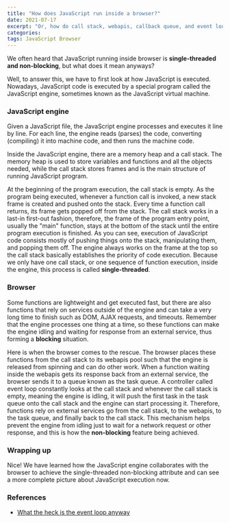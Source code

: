```yaml
---
title: "How does JavaScript run inside a browser?"
date: 2021-07-17
excerpt: "Or, how do call stack, webapis, callback queue, and event loop work together within a browser (JavaScript runtime environment)?"
categories:
tags: JavaScript Browser
---
```


We often heard that JavaScript running inside browser is **single-threaded and non-blocking**, but what does it mean anyways?

Well, to answer this, we have to first look at how JavaScript is executed. Nowadays, JavaScript code is executed by a special program called the JavaScript engine, sometimes known as the JavaScript virtual machine.

### JavaScript engine

Given a JavaScript file, the JavaScript engine processes and executes it line by line. For each line, the engine reads (parses) the code, converting (compiling) it into machine code, and then runs the machine code.

Inside the JavaScript engine, there are a memory heap and a call stack. The memory heap is used to store variables and functions and all the objects needed, while the call stack stores frames and is the main structure of running JavaScript program.

At the beginning of the program execution, the call stack is empty. As the program being executed, whenever a function call is invoked, a new stack frame is created and pushed onto the stack. Every time a function call returns, its frame gets popped off from the stack. The call stack works in a last-in first-out fashion, therefore, the frame of the program entry point, usually the "main" function, stays at the bottom of the stack until the entire program execution is finished. As you can see, execution of JavaScript code consists mostly of pushing things onto the stack, manipulating them, and popping them off. The engine always works on the frame at the top so the call stack basically establishes the priority of code execution. Because we only have one call stack, or one sequence of function execution, inside the engine, this process is called **single-threaded**.

### Browser

Some functions are lightweight and get executed fast, but there are also functions that rely on services outside of the engine and can take a very long time to finish such as DOM, AJAX requests, and timeouts. Remember that the engine processes one thing at a time, so these functions can make the engine idling and waiting for response from an external service, thus forming a **blocking** situation.

Here is when the browser comes to the rescue. The browser places these functions from the call stack to its webapis pool such that the engine is released from spinning and can do other work. When a function waiting inside the webapis gets its response back from an external service, the browser sends it to a queue known as the task queue. A controller called event loop constantly looks at the call stack and whenever the call stack is empty, meaning the engine is idling, it will push the first task in the task queue onto the call stack and the engine can start processing it. Therefore, functions rely on external services go from the call stack, to the webapis, to the task queue, and finally back to the call stack. This mechanism helps prevent the engine from idling just to wait for a network request or other response, and this is how the **non-blocking** feature being achieved.

### Wrapping up

Nice! We have learned how the JavaScript engine collaborates with the browser to achieve the single-threaded non-blocking attribute and can see a more complete picture about JavaScript execution now.

### References

- [What the heck is the event loop anyway](https://youtu.be/8aGhZQkoFbQ)
